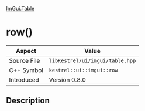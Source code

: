 [ImGui.Table](index)
# row()
| Aspect | Value |
| --- | --- |
| Source File | `libKestrel/ui/imgui/table.hpp` |
| C++ Symbol | `kestrel::ui::imgui::row` |
| Introduced | Version 0.8.0 |
## Description

